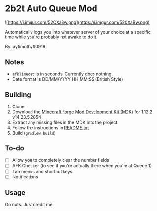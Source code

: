# 2b2t Auto Queue Mod

![https://i.imgur.com/52CXaBw.png](https://i.imgur.com/52CXaBw.png)

Automatically logs you into whatever server of your choice at a specific time while you're probably not awake to do it.

By: aytimothy#0919

## Notes

* `afkTimeout` is in seconds. Currently does nothing.  
* Date format is DD/MM/YYYY HH:MM:SS (British Style)

## Building

1. Clone
2. Download the [Minecraft Forge Mod Development Kit (MDK)](https://files.minecraftforge.net/maven/net/minecraftforge/forge/1.12.2-14.23.5.2854/forge-1.12.2-14.23.5.2854-mdk.zip) for 1.12.2 v14.23.5.2854
3. Extract any missing files in the MDK into the project.
4. Follow the instructions in [README.txt](README.txt)
5. Build (`gradlew build`)

## To-do

 - [ ] Allow you to completely clear the number fields  
 - [ ] AFK Checker (to see if you're actually there when you're at Queue 1)
 - [ ] Tab menus and shortcut keys
 - [ ] Notifications

## Usage

Go nuts. Just credit me.
